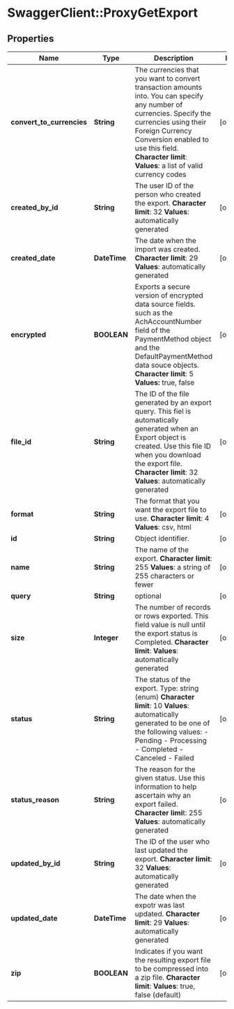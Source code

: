 # SwaggerClient::ProxyGetExport

## Properties
Name | Type | Description | Notes
------------ | ------------- | ------------- | -------------
**convert_to_currencies** | **String** |  The currencies that you want to convert transaction amounts into. You can specify any number of currencies. Specify the currencies using their Foreign Currency Conversion enabled to use this field. **Character limit**: **Values**: a list of valid currency codes  | [optional] 
**created_by_id** | **String** |  The user ID of the person who created the export. **Character limit**: 32 **Values**: automatically generated  | [optional] 
**created_date** | **DateTime** |  The date when the import was created. **Character limit**: 29 **Values**: automatically generated  | [optional] 
**encrypted** | **BOOLEAN** |  Exports a secure version of encrypted data source fields. such as the AchAccountNumber field of the PaymentMethod object and the DefaultPaymentMethod data souce objects. **Character limit**: 5 **Values:** true, false  | [optional] 
**file_id** | **String** |  The ID of the file generated by an export query. This fiel is automatically generated when an Export object is created. Use this file ID when you download the export file. **Character limit**: 32 **Values**: automatically generated  | [optional] 
**format** | **String** |  The format that you want the export file to use. **Character limit**: 4 **Values**: csv, html  | [optional] 
**id** | **String** | Object identifier. | [optional] 
**name** | **String** |  The name of the export. **Character limit**: 255 **Values**: a string of 255 characters or fewer  | [optional] 
**query** | **String** | optional | [optional] 
**size** | **Integer** |  The number of records or rows exported. This field value is null until the export status is Completed. **Character limit**: **Values**: automatically generated  | [optional] 
**status** | **String** |  The status of the export. Type: string (enum) **Character limit**: 10 **Values**: automatically generated to be one of the following values:  - Pending - Processing - Completed - Canceled - Failed  | [optional] 
**status_reason** | **String** |  The reason for the given status. Use this information to help ascertain why an export failed. **Character limi**t: 255 **Values**: automatically generated  | [optional] 
**updated_by_id** | **String** |  The ID of the user who last updated the export. **Character limit**: 32 **Values**: automatically generated  | [optional] 
**updated_date** | **DateTime** |  The date when the expotr was last updated. **Character limit**: 29 **Values**: automatically generated  | [optional] 
**zip** | **BOOLEAN** |  Indicates if you want the resulting export file to be compressed into a zip file. **Character limit**: **Values**: true, false (default)  | [optional] 



